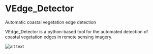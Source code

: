 # VEdge_Detector
Automatic coastal vegetation edge detection


VEdge_Detector is a python-based tool for the automated detection of coastal vegetation edges in remote sensing imagery. 

![alt text](https://github.com/MartinSJRogers/VEdge_Detector/blob/main/Fig1.Covehithe.png) 
